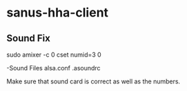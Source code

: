 # sanus-hha-client

## Sound Fix
sudo amixer -c 0 cset numid=3 0

-Sound Files
alsa.conf
.asoundrc

Make sure that sound card is correct as well as the numbers.
